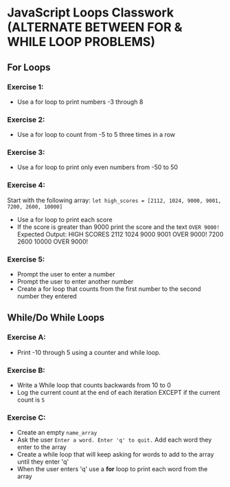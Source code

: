 # JavaScript Loops Classwork (ALTERNATE BETWEEN FOR & WHILE LOOP PROBLEMS)
## For Loops
### Exercise 1:
- Use a for loop to print numbers -3 through 8
### Exercise 2:
- Use a for loop to count from -5 to 5 three times in a row
### Exercise 3:
- Use a for loop to print only even numbers from -50 to 50
### Exercise 4:
Start with the following array:
`let high_scores = [2112, 1024, 9000, 9001, 7200, 2600, 10000]`
- Use a for loop to print each score
- If the score is greater than 9000 print the score and the text `OVER 9000!`
Expected Output:
HIGH SCORES
2112
1024
9000
9001 OVER 9000!
7200
2600
10000 OVER 9000!

### Exercise 5:
- Prompt the user to enter a number 
- Prompt the user to enter another number 
- Create a for loop that counts from the first number to the second number they entered


## While/Do While Loops

### Exercise A:
- Print -10 through 5 using a counter and while loop.

### Exercise B:
- Write a While loop that counts backwards from 10 to 0
- Log the current count at the end of each iteration EXCEPT if the current count is ```5```

### Exercise C:
- Create an empty `name_array`
- Ask the user ```Enter a word. Enter 'q' to quit.``` Add each word they enter to the array
- Create a while loop that will keep asking for words to add to the array until they enter 'q'
- When the user enters 'q' use a **for** loop to print each word from the array


